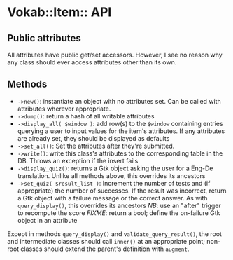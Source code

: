Vokab::Item:: API
==================

Public attributes
-----------------

All attributes have public get/set accessors. However, I see no reason why any
class should ever access attributes other than its own.

Methods
-------

* `->new()`: instantiate an object with no attributes set. Can be called with
  attributes wherever appropriate.
* `->dump()`: return a hash of all writable attributes
* `->display_all( $window )`: add row(s) to the `$window` containing entries
  querying a user to input values for the item's attributes. If any attributes
  are already set, they should be displayed as defaults
* `->set_all()`: Set the attributes after they're submitted.
* `->write()`: write this class's attributes to the corresponding table in the
  DB.  Throws an exception if the insert fails
* `->display_quiz()`: returns a Gtk object asking the user for a Eng-De
  translation. Unlike all methods above, this overrides its ancestors
* `->set_quiz( $result_list )`: Increment the number of tests and (if
  appropriate) the number of successes. If the result was incorrect, return a
  Gtk object with a failure message or the correct answer. As with
  `query_display()`, this overrides its ancestors
  *NB*: use an "after" trigger to recompute the score
  *FIXME*: return a bool; define the on-failure Gtk object in an attribute

Except in methods `query_display()` and `validate_query_result()`, the root and
intermediate classes should call `inner()` at an appropriate point; non-root
classes should extend the parent's definition with `augment`.
